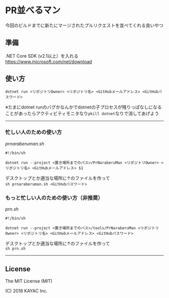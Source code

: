 # PR並べるマン

今回のビルドまでに新たにマージされたプルリクエストを並べてくれる良いやつ

## 準備

.NET Core SDK (v2.1以上）を入れる  
https://www.microsoft.com/net/download

## 使い方

`dotnet run <リポジトリOwner> <リポジトリ名> <GitHubメールアドレス> <GitHubパスワード>`

※たまにdotnet runのバグかなんかでdotnetの子プロセスが残りっぱなしになることがあったらアクティビティモニタなり`pkill dotnet`なりで消してあげよう

---
### 忙しい人のための使い方

*prnaraberuman.sh*
```
#!/bin/sh

dotnet run --project <置き場所までのパス>/PrNaraberuMan <リポジトリOwner> <リポジトリ名> <GitHubメールアドレス> $1
```

デスクトップとか適当な場所に↑のファイルを作って  
`sh prnaraberuman.sh <GitHubパスワード>`

### もっと忙しい人のための使い方（非推奨）

*prn.sh*
```
#!/bin/sh

dotnet run --project <置き場所までのパス>/tools/PrNaraberuMan <リポジトリOwner> <リポジトリ名> <GitHubメールアドレス> <GitHubパスワード>
```

デスクトップとか適当な場所に↑のファイルを作って  
`sh prn.sh`

---
## License

The MIT License (MIT)

(C) 2018 KAYAC Inc.
